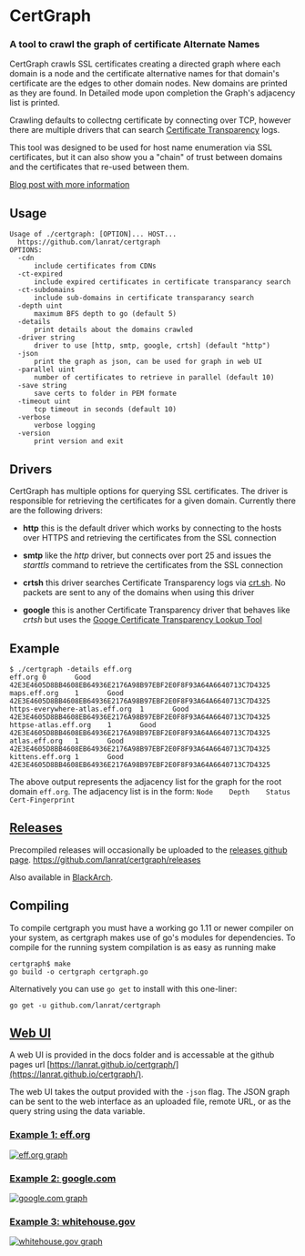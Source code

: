 # CertGraph
### A tool to crawl the graph of certificate Alternate Names

CertGraph crawls SSL certificates creating a directed graph where each domain is a node and the certificate alternative names for that domain's certificate are the edges to other domain nodes. New domains are printed as they are found. In Detailed mode upon completion the Graph's adjacency list is printed.

Crawling defaults to collectng certificate by connecting over TCP, however there are multiple drivers that can search [Certificate Transparency](https://www.certificate-transparency.org/) logs.

This tool was designed to be used for host name enumeration via SSL certificates, but it can also show you a "chain" of trust between domains and the certificates that re-used between them.

[Blog post with more information](https://lanrat.com/certgraph/)

## Usage
```
Usage of ./certgraph: [OPTION]... HOST...
  https://github.com/lanrat/certgraph
OPTIONS:
  -cdn
      include certificates from CDNs
  -ct-expired
      include expired certificates in certificate transparancy search
  -ct-subdomains
      include sub-domains in certificate transparancy search
  -depth uint
      maximum BFS depth to go (default 5)
  -details
      print details about the domains crawled
  -driver string
      driver to use [http, smtp, google, crtsh] (default "http")
  -json
      print the graph as json, can be used for graph in web UI
  -parallel uint
      number of certificates to retrieve in parallel (default 10)
  -save string
      save certs to folder in PEM formate
  -timeout uint
      tcp timeout in seconds (default 10)
  -verbose
      verbose logging
  -version
      print version and exit
```

## Drivers

CertGraph has multiple options for querying SSL certificates. The driver is responsible for retrieving the certificates for a given domain. Currently there are the following drivers:

 * **http** this is the default driver which works by connecting to the hosts over HTTPS and retrieving the certificates from the SSL connection
 
 * **smtp** like the *http* driver, but connects over port 25 and issues the *starttls* command to retrieve the certificates from the SSL connection

 * **crtsh** this driver searches Certificate Transparency logs via [crt.sh](https://crt.sh/). No packets are sent to any of the domains when using this driver

 * **google** this is another Certificate Transparency driver that behaves like *crtsh* but uses the [Googe Certificate Transparency Lookup Tool](https://transparencyreport.google.com/https/certificates)


## Example
```
$ ./certgraph -details eff.org
eff.org 0       Good    42E3E4605D8BB4608EB64936E2176A98B97EBF2E0F8F93A64A6640713C7D4325
maps.eff.org    1       Good    42E3E4605D8BB4608EB64936E2176A98B97EBF2E0F8F93A64A6640713C7D4325
https-everywhere-atlas.eff.org  1       Good    42E3E4605D8BB4608EB64936E2176A98B97EBF2E0F8F93A64A6640713C7D4325
httpse-atlas.eff.org    1       Good    42E3E4605D8BB4608EB64936E2176A98B97EBF2E0F8F93A64A6640713C7D4325
atlas.eff.org   1       Good    42E3E4605D8BB4608EB64936E2176A98B97EBF2E0F8F93A64A6640713C7D4325
kittens.eff.org 1       Good    42E3E4605D8BB4608EB64936E2176A98B97EBF2E0F8F93A64A6640713C7D4325
```
The above output represents the adjacency list for the graph for the root domain `eff.org`. The adjacency list is in the form:
`Node    Depth    Status    Cert-Fingerprint`

## [Releases](https://github.com/lanrat/certgraph/releases)

Precompiled releases will occasionally be uploaded to the [releases github page](https://github.com/lanrat/certgraph/releases). https://github.com/lanrat/certgraph/releases

Also available in [BlackArch](https://blackarch.org).

## Compiling

To compile certgraph you must have a working go 1.11 or newer compiler on your system, as certgraph makes use of go's modules for dependencies.
To compile for the running system compilation is as easy as running make
```
certgraph$ make
go build -o certgraph certgraph.go
```

Alternatively you can use `go get` to install with this one-liner:
```
go get -u github.com/lanrat/certgraph
```

## [Web UI](https://lanrat.github.io/certgraph/)

A web UI is provided in the docs folder and is accessable at the github pages url [https://lanrat.github.io/certgraph/](https://lanrat.github.io/certgraph/).

The web UI takes the output provided with the `-json` flag.
The JSON graph can be sent to the web interface as an uploaded file, remote URL, or as the query string using the data variable.

### [Example 1: eff.org](https://lanrat.github.io/certgraph/?data=https://gist.githubusercontent.com/lanrat/8187d01793bf3e578d76495182654206/raw/c49741b5206d81935febdf563452cc4346381e52/eff.json)

[![eff.org graph](https://cloud.githubusercontent.com/assets/164192/20861413/6ba0fcca-b944-11e6-857f-ddd613130ea3.png)](https://lanrat.github.io/certgraph/?data=https://gist.githubusercontent.com/lanrat/8187d01793bf3e578d76495182654206/raw/c49741b5206d81935febdf563452cc4346381e52/eff.json)

### [Example 2: google.com](https://lanrat.github.io/certgraph/?data=https://gist.githubusercontent.com/lanrat/1ab1e78aaf5798049650d8d8ad7b58a1/raw/426d3a2498626014cb5ba2856ad0899787e4103f/google.json)

[![google.com graph](https://cloud.githubusercontent.com/assets/164192/19752837/16cb8302-9bb5-11e6-810d-ea34594a63ef.png)](https://lanrat.github.io/certgraph/?data=https://gist.githubusercontent.com/lanrat/1ab1e78aaf5798049650d8d8ad7b58a1/raw/426d3a2498626014cb5ba2856ad0899787e4103f/google.json)

### [Example 3: whitehouse.gov](https://lanrat.github.io/certgraph/?data=https://gist.githubusercontent.com/lanrat/96c47dfee0faaaad633cc830b7e3b997/raw/3c79fed837cb3202e220de21d2a8eb128f4bbd9f/whitehouse.json)

[![whitehouse.gov graph](https://cloud.githubusercontent.com/assets/164192/20861407/4775ff26-b944-11e6-888c-4d93e3333494.png)](https://lanrat.github.io/certgraph/?data=https://gist.githubusercontent.com/lanrat/96c47dfee0faaaad633cc830b7e3b997/raw/3c79fed837cb3202e220de21d2a8eb128f4bbd9f/whitehouse.json)

